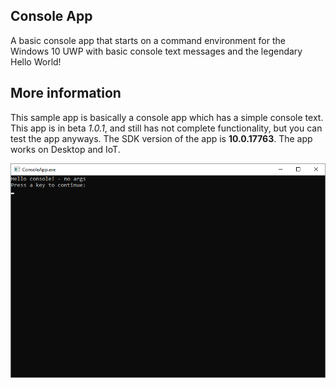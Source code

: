 ## Console App
A basic console app that starts on a command environment for the Windows 10 UWP with basic console text messages and the legendary Hello World!

## More information
This sample app is basically a console app which has a simple console text. This app is in beta *1.0.1*, and still has not complete functionality, but you can test the app anyways. The SDK version of the app is **10.0.17763**. The app works on Desktop and IoT.

![Figure 1-1](Console1.png?raw=true) 
